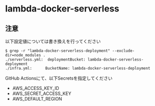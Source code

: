 # lambda-docker-serverless

## 注意

以下設定値については書き換えを行ってください

```
$ grep -r "lambda-docker-serverless-deployment" --exclude-dir=node_modules .
./serverless.yml:  deploymentBucket: lambda-docker-serverless-deployment
./infra.yml:      BucketName: lambda-docker-serverless-deployment
```

GitHub Actionsにて、以下Secretsを指定してください

- AWS_ACCESS_KEY_ID
- AWS_SECRET_ACCESS_KEY
- AWS_DEFAULT_REGION

